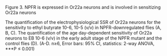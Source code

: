 Figure 3. NPFR is expressed in Or22a neurons and is involved in sensitizing Or22a neurons

The quantification of the electrophysiological SSR of Or22a neurons for the sensitivity to ethyl butyrate 10-6, 10-5 (v/v) in NPFR-downregulated flies (A, B, C). The quantification of the age day-dependent sensitivity of Or22a neurons to EB 10-6 (v/v) in the early adult stage of the NPFR mutant and the control flies (D). (A-D. n≥6, Error bars: 95% CI, statistics: 2-way ANOVA, ***P ≤ 0.001) 